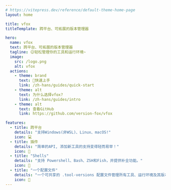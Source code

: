 ```yaml
---
# https://vitepress.dev/reference/default-theme-home-page
layout: home

title: vfox
titleTemplate: 跨平台、可拓展的版本管理器

hero:
  name: vfox
  text: 跨平台、可拓展的版本管理器
  tagline: 😉轻松管理你的工具和运行环境~
  image:
    src: /logo.png
    alt: vfox
  actions:
    - theme: brand
      text: 👋快速上手
      link: /zh-hans/guides/quick-start
    - theme: alt
      text: 为什么选择vfox?
      link: /zh-hans/guides/intro
    - theme: alt
      text: 查看GitHub
      link: https://github.com/version-fox/vfox

features:
  - title: 跨平台
    details: "支持Windows(非WSL)、Linux、macOS!"
    icon: 💻
  - title: 插件
    details: "简单的API, 添加新工具的支持变得轻而易举！"
    icon: 🔌
  - title: "Shells"
    details: "支持 Powershell、Bash、ZSH和Fish，并提供补全功能。"
    icon: 🐚
  - title: "一个配置文件"
    details: "一个可共享的 .tool-versions 配置文件管理所有工具、运行环境及其版本。"
    icon: 📄
---
```



<style>
:root {
  --vp-home-hero-name-color: transparent;
--vp-home-hero-name-background: -webkit-linear-gradient(120deg, #fd9620 26%, #ab7c44);
  --vp-home-hero-image-filter: blur(44px);
}

@media (min-width: 640px) {
  :root {
    --vp-home-hero-image-filter: blur(56px);
  }
}

@media (min-width: 960px) {
  :root {
    --vp-home-hero-image-filter: blur(68px);
  }
}
</style>